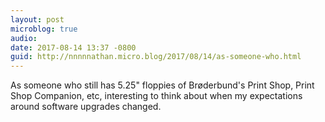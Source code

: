 ```yaml
---
layout: post
microblog: true
audio: 
date: 2017-08-14 13:37 -0800
guid: http://nnnnnathan.micro.blog/2017/08/14/as-someone-who.html
---
```

As someone who still has 5.25" floppies of Brøderbund's Print Shop, Print Shop Companion, etc, interesting to think about when my expectations around software upgrades changed.
